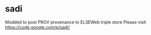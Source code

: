 sadi
====

Modded to post PROV provenance to ELSEWeb triple store
Please visit https://code.google.com/p/sadi/
